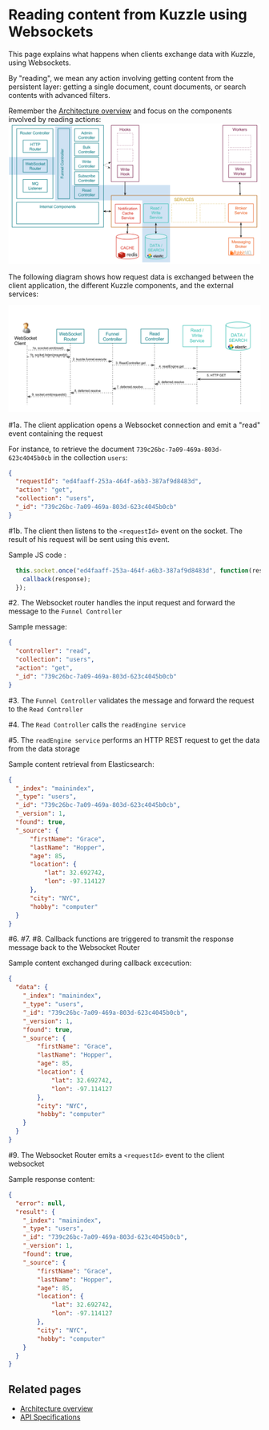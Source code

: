 # Reading content from Kuzzle using Websockets

This page explains what happens when clients exchange data with Kuzzle, using Websockets.

By "reading", we mean any action involving getting content from the persistent layer: getting a single document, count documents, or search contents with advanced filters.

Remember the [Architecture overview](../architecture.md) and focus on the components involved by reading actions:
![read_scenario_websocket_overview](../images/kuzzle_read_scenario_websocket_overview.png)

The following diagram shows how request data is exchanged between the client application, the different Kuzzle components, and the external services:

![read_scenario_websocket_details](../images/kuzzle_read_scenario_websocket_details.png)

\#1a. The client application opens a Websocket connection and emit a "read" event containing the request

For instance, to retrieve the document ```739c26bc-7a09-469a-803d-623c4045b0cb``` in the collection ```users```:

```json
{
  "requestId": "ed4faaff-253a-464f-a6b3-387af9d8483d",
  "action": "get",
  "collection": "users",
  "_id": "739c26bc-7a09-469a-803d-623c4045b0cb"
}
```

\#1b. The client then listens to the ```<requestId>``` event on the socket. The result of his request will be sent using this event.

Sample JS code :
```javascript
  this.socket.once("ed4faaff-253a-464f-a6b3-387af9d8483d", function(response) {
    callback(response);
  });
```


\#2. The Websocket router handles the input request and forward the message to the ```Funnel Controller```

Sample message:

```json
{
  "controller": "read",
  "collection": "users",
  "action": "get",
  "_id": "739c26bc-7a09-469a-803d-623c4045b0cb"
}
```

\#3. The ```Funnel Controller``` validates the message and forward the request to the ```Read Controller```

\#4. The ```Read Controller``` calls the ```readEngine service```

\#5. The ```readEngine service``` performs an HTTP REST request to get the data from the data storage

Sample content retrieval from Elasticsearch:

```json
{
  "_index": "mainindex",
  "_type": "users",
  "_id": "739c26bc-7a09-469a-803d-623c4045b0cb",
  "_version": 1,
  "found": true,
  "_source": {
      "firstName": "Grace",
      "lastName": "Hopper",
      "age": 85,
      "location": {
          "lat": 32.692742,
          "lon": -97.114127
      },
      "city": "NYC",
      "hobby": "computer"
  }
}
```

\#6. \#7. \#8. Callback functions are triggered to transmit the response message back to the Websocket Router

Sample content exchanged during callback excecution:

```json
{
  "data": {
    "_index": "mainindex",
    "_type": "users",
    "_id": "739c26bc-7a09-469a-803d-623c4045b0cb",
    "_version": 1,
    "found": true,
    "_source": {
        "firstName": "Grace",
        "lastName": "Hopper",
        "age": 85,
        "location": {
            "lat": 32.692742,
            "lon": -97.114127
        },
        "city": "NYC",
        "hobby": "computer"
    }
  }
}
```
\#9. The Websocket Router emits a ```<requestId>``` event to the client websocket

Sample response content:

```json
{
  "error": null,
  "result": {
    "_index": "mainindex",
    "_type": "users",
    "_id": "739c26bc-7a09-469a-803d-623c4045b0cb",
    "_version": 1,
    "found": true,
    "_source": {
        "firstName": "Grace",
        "lastName": "Hopper",
        "age": 85,
        "location": {
            "lat": 32.692742,
            "lon": -97.114127
        },
        "city": "NYC",
        "hobby": "computer"
    }
  }
}
```

## Related pages

* [Architecture overview](../architecture.md)
* [API Specifications](../api-specifications.md)
